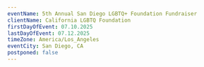 ```yaml
---
eventName: 5th Annual San Diego LGBTQ+ Foundation Fundraiser
clientName: California LGBTQ Foundation
firstDayOfEvent: 07.10.2025
lastDayOfEvent: 07.12.2025
timeZone: America/Los_Angeles
eventCity: San Diego, CA
postponed: false
---
```

